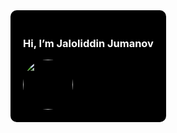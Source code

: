 <div style="background-color: black; padding: 20px; border-radius: 10px; display: inline-block;">
  <h3 style="color: white;"> Hi, I’m Jaloliddin Jumanov</h3>
  <img src="https://www.bing.com/th/id/OGC.cff489e573c8dacddada6f58c963a1c0?o=7&pid=1.7&rm=3&rurl=https%3a%2f%2fi.pinimg.com%2foriginals%2f5b%2f09%2f47%2f5b0947323a888e2f07376109961c78da.gif&ehk=kUPdUOVO3i8lrJpp0O%2bysDfpw0sFtzPkHvovl1sNGi0%3d" width="80" style="border-radius: 50%;">
</div>
